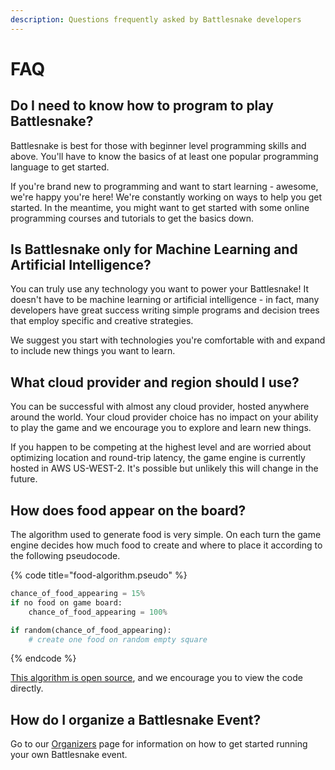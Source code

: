 ```yaml
---
description: Questions frequently asked by Battlesnake developers
---
```


# FAQ

## Do I need to know how to program to play Battlesnake?

Battlesnake is best for those with beginner level programming skills and above. You'll have to know the basics of at least one popular programming language to get started.

If you're brand new to programming and want to start learning - awesome, we're happy you're here! We're constantly working on ways to help you get started. In the meantime, you might want to get started with some online programming courses and tutorials to get the basics down.

## Is Battlesnake only for Machine Learning and Artificial Intelligence?

You can truly use any technology you want to power your Battlesnake! It doesn't have to be machine learning or artificial intelligence - in fact, many developers have great success writing simple programs and decision trees that employ specific and creative strategies.

We suggest you start with technologies you're comfortable with and expand to include new things you want to learn.

## What cloud provider and region should I use?

You can be successful with almost any cloud provider, hosted anywhere around the world. Your cloud provider choice has no impact on your ability to play the game and we encourage you to explore and learn new things.

If you happen to be competing at the highest level and are worried about optimizing location and round-trip latency, the game engine is currently hosted in AWS US-WEST-2. It's possible but unlikely this will change in the future.

## How does food appear on the board?

The algorithm used to generate food is very simple. On each turn the game engine decides how much food to create and where to place it according to the following pseudocode.

{% code title="food-algorithm.pseudo" %}
```python
chance_of_food_appearing = 15%
if no food on game board:
    chance_of_food_appearing = 100%

if random(chance_of_food_appearing):
    # create one food on random empty square    
```
{% endcode %}

[This algorithm is open source](https://github.com/BattlesnakeOfficial/rules), and we encourage you to view the code directly.

## How do I organize a Battlesnake Event?

Go to our [Organizers](https://play.battlesnake.com/organizers/) page for information on how to get started running your own Battlesnake event.

